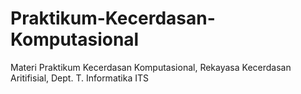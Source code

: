 # Praktikum-Kecerdasan-Komputasional
Materi Praktikum Kecerdasan Komputasional, Rekayasa Kecerdasan Aritifisial, Dept. T. Informatika ITS
